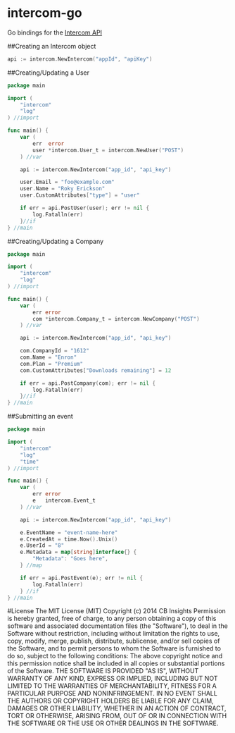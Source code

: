 intercom-go
===========

Go bindings for the [Intercom API](https://api.intercom.io/docs)

##Creating an Intercom object
```go
api := intercom.NewIntercom("appId", "apiKey")
```

##Creating/Updating a User
```go
package main

import (
	"intercom"
	"log"
) //import

func main() {
	var (
		err  error
		user *intercom.User_t = intercom.NewUser("POST")
	) //var

	api := intercom.NewIntercom("app_id", "api_key")

	user.Email = "foo@example.com"
	user.Name = "Roky Erickson"
	user.CustomAttributes["type"] = "user"

	if err = api.PostUser(user); err != nil {
		log.Fatalln(err)
	}//if
} //main
```

##Creating/Updating a Company
```go
package main

import (
	"intercom"
	"log"
) //import

func main() {
	var (
		err error
		com *intercom.Company_t = intercom.NewCompany("POST")
	) //var

	api := intercom.NewIntercom("app_id", "api_key")

	com.CompanyId = "1612"
	com.Name = "Enron"
	com.Plan = "Premium"
	com.CustomAttributes["Downloads remaining"] = 12

	if err = api.PostCompany(com); err != nil {
		log.Fatalln(err)
	}//if
} //main
```

##Submitting an event
```go
package main

import (
	"intercom"
	"log"
	"time"
) //import

func main() {
	var (
		err error
		e   intercom.Event_t
	) //var

	api := intercom.NewIntercom("app_id", "api_key")

	e.EventName = "event-name-here"
	e.CreatedAt = time.Now().Unix()
	e.UserId = "8"
	e.Metadata = map[string]interface{} {
		"Metadata": "Goes here",
	} //map

	if err = api.PostEvent(e); err != nil {
		log.Fatalln(err)
	} //if
} //main
```


#License
The MIT License (MIT)
Copyright (c) 2014 CB Insights
Permission is hereby granted, free of charge, to any person obtaining a copy
of this software and associated documentation files (the "Software"), to deal
in the Software without restriction, including without limitation the rights
to use, copy, modify, merge, publish, distribute, sublicense, and/or sell
copies of the Software, and to permit persons to whom the Software is
furnished to do so, subject to the following conditions:
The above copyright notice and this permission notice shall be included in all
copies or substantial portions of the Software.
THE SOFTWARE IS PROVIDED "AS IS", WITHOUT WARRANTY OF ANY KIND, EXPRESS OR
IMPLIED, INCLUDING BUT NOT LIMITED TO THE WARRANTIES OF MERCHANTABILITY,
FITNESS FOR A PARTICULAR PURPOSE AND NONINFRINGEMENT. IN NO EVENT SHALL THE
AUTHORS OR COPYRIGHT HOLDERS BE LIABLE FOR ANY CLAIM, DAMAGES OR OTHER
LIABILITY, WHETHER IN AN ACTION OF CONTRACT, TORT OR OTHERWISE, ARISING FROM,
OUT OF OR IN CONNECTION WITH THE SOFTWARE OR THE USE OR OTHER DEALINGS IN THE
SOFTWARE.
